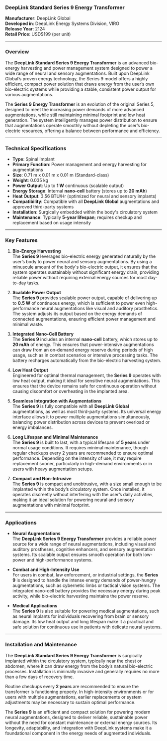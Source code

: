 ### **DeepLink Standard Series 9 Energy Transformer**

**Manufacturer**: DeepLink Global  
**Developed in**: DeepLink Energy Systems Division, VIRO  
**Release Year**: 2124  
**Retail Price**: USD$199 (per unit)

---

### Overview

The **DeepLink Standard Series 9 Energy Transformer** is an advanced bio-energy harvesting and power management system designed to power a wide range of neural and sensory augmentations. Built upon DeepLink Global’s proven energy technology, the Series 9 model offers a highly efficient, compact power solution that draws energy from the user’s own bio-electric systems while providing a stable, consistent power output for various augmentations.

The **Series 9 Energy Transformer** is an evolution of the original Series 5, designed to meet the increasing power demands of more advanced augmentations, while still maintaining minimal footprint and low heat generation. The system intelligently manages power distribution to ensure that augmentations operate smoothly without depleting the user’s bio-electric resources, offering a balance between performance and efficiency.

---

### Technical Specifications

- **Type**: Spinal Implant
- **Primary Function**: Power management and energy harvesting for augmentations  
- **Size**: 0.71 m x 0.01 m x 0.01 m (Standard-class) 
- **Weight**: 0.035 kg
- **Power Output**: Up to **1 W** continuous (scalable output)  
- **Energy Storage**: Internal **nano-cell** battery (stores up to **20 mAh**)  
- **Heat Output**: 3.56 BTU/Hr (optimized for neural and sensory implants)  
- **Compatibility**: Compatible with all **DeepLink Global** augmentations and approved third-party systems  
- **Installation**: Surgically embedded within the body's circulatory system  
- **Maintenance**: Typically **5-year lifespan**; requires checkup and replacement based on usage intensity  

---

### Key Features

1. **Bio-Energy Harvesting**  
   The **Series 9** leverages bio-electric energy generated naturally by the user’s body to power neural and sensory augmentations. By using a minuscule amount of the body's bio-electric output, it ensures that the system operates sustainably without significant energy drain, providing reliable power without requiring external energy sources for most day-to-day tasks.

2. **Scalable Power Output**  
   The **Series 9** provides scalable power output, capable of delivering up to **0.5 W** of continuous energy, which is sufficient to power even high-performance neural augmentations like visual and auditory prosthetics. The system adjusts its output based on the energy demands of connected augmentations, ensuring efficient power management and minimal waste.

3. **Integrated Nano-Cell Battery**  
   The **Series 9** includes an internal **nano-cell** battery, which stores up to **20 mAh** of energy. This ensures that power-intensive augmentations can draw from an on-demand energy reserve during periods of high usage, such as in combat scenarios or intensive processing tasks. The battery recharges automatically from the bio-electric harvesting system.

4. **Low Heat Output**  
   Engineered for optimal thermal management, the **Series 9** operates with low heat output, making it ideal for sensitive neural augmentations. This ensures that the device remains safe for continuous operation without causing discomfort or overheating in the implanted area.

5. **Seamless Integration with Augmentations**  
   The **Series 9** is fully compatible with all **DeepLink Global** augmentations, as well as most third-party systems. Its universal energy interface allows it to power multiple augmentations simultaneously, balancing power distribution across devices to prevent overload or energy imbalances.

6. **Long Lifespan and Minimal Maintenance**  
   The **Series 9** is built to last, with a typical lifespan of **5 years** under normal usage conditions. It requires minimal maintenance, though regular checkups every 2 years are recommended to ensure optimal performance. Depending on the intensity of use, it may require replacement sooner, particularly in high-demand environments or in users with heavy augmentation setups.

7. **Compact and Non-Intrusive**  
   The **Series 9** is compact and unobtrusive, with a size small enough to be implanted within the body’s circulatory system. Once installed, it operates discreetly without interfering with the user’s daily activities, making it an ideal solution for powering neural and sensory augmentations with minimal footprint.

---

### Applications

- **Neural Augmentations**  
   The **DeepLink Series 9 Energy Transformer** provides a reliable power source for a wide range of neural augmentations, including visual and auditory prostheses, cognitive enhancers, and sensory augmentation systems. Its scalable output ensures smooth operation for both low-power and high-performance systems.

- **Combat and High-Intensity Use**  
   For users in combat, law enforcement, or industrial settings, the **Series 9** is designed to handle the intense energy demands of power-hungry augmentations, such as cybernetic limbs or tactical vision systems. The integrated nano-cell battery provides the necessary energy during peak activity, while bio-electric harvesting maintains the power reserve.

- **Medical Applications**  
   The **Series 9** is also suitable for powering medical augmentations, such as neural implants for individuals recovering from brain or sensory damage. Its low heat output and long lifespan make it a practical and safe solution for continuous use in patients with delicate neural systems.

---

### Installation and Maintenance

The **DeepLink Standard Series 9 Energy Transformer** is surgically implanted within the circulatory system, typically near the chest or abdomen, where it can draw energy from the body’s natural bio-electric processes. Installation is minimally invasive and generally requires no more than a few days of recovery time.

Routine checkups every **2 years** are recommended to ensure the transformer is functioning properly. In high-intensity environments or for users with multiple augmentations, earlier replacements or system adjustments may be necessary to sustain optimal performance.

The **Series 9** is an efficient and compact solution for powering modern neural augmentations, designed to deliver reliable, sustainable power without the need for constant maintenance or external energy sources. Its longevity, adaptability, and integration with DeepLink systems make it a foundational component in the energy needs of augmented individuals.
